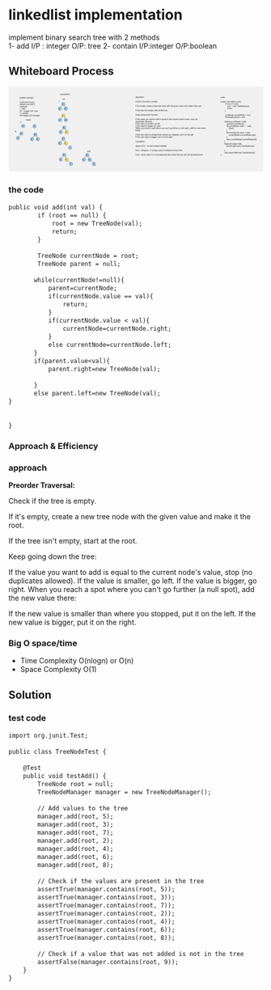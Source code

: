 # linkedlist implementation  
<!-- Description of the  -->

implement binary search tree with 2 methods <br>
1- add
I/P : integer O/P: tree 
2- contain
I/P:integer O/P:boolean
## Whiteboard Process
<!-- Embedded whiteboard image -->
![](../binary%20tree/Whiteboard%205.png)
### the code

```
public void add(int val) {
        if (root == null) {
            root = new TreeNode(val);
            return;
        }

        TreeNode currentNode = root;
        TreeNode parent = null;

       while(currentNode!=null){
           parent=currentNode;
           if(currentNode.value == val){
               return;
           }
           if(currentNode.value < val){
               currentNode=currentNode.right;
           }
           else currentNode=currentNode.left;
       }
       if(parent.value<val){
           parent.right=new TreeNode(val);

       }
       else parent.left=new TreeNode(val);
}


}
```

### Approach & Efficiency
<!-- What approach did you take? Why? What is the Big O space/time for this approach? -->
### approach
**Preorder Traversal:**

Check if the tree is empty.

If it's empty, create a new tree node with the given value and make it the root.

If the tree isn't empty, start at the root.

Keep going down the tree:

If the value you want to add is equal to the current node's value, stop (no duplicates allowed).
If the value is smaller, go left.
If the value is bigger, go right.
When you reach a spot where you can't go further (a null spot), add the new value there:

If the new value is smaller than where you stopped, put it on the left.
If the new value is bigger, put it on the right.


### Big O space/time
 * Time Complexity  O(nlogn) or O(n)
 * Space Complexity O(1)
## Solution
<!-- Show how to run your code, and examples of it in action -->
### test code 
```import static org.junit.Assert.*;
import org.junit.Test;

public class TreeNodeTest {

    @Test
    public void testAdd() {
        TreeNode root = null;
        TreeNodeManager manager = new TreeNodeManager();

        // Add values to the tree
        manager.add(root, 5);
        manager.add(root, 3);
        manager.add(root, 7);
        manager.add(root, 2);
        manager.add(root, 4);
        manager.add(root, 6);
        manager.add(root, 8);

        // Check if the values are present in the tree
        assertTrue(manager.contains(root, 5));
        assertTrue(manager.contains(root, 3));
        assertTrue(manager.contains(root, 7));
        assertTrue(manager.contains(root, 2));
        assertTrue(manager.contains(root, 4));
        assertTrue(manager.contains(root, 6));
        assertTrue(manager.contains(root, 8));
        
        // Check if a value that was not added is not in the tree
        assertFalse(manager.contains(root, 9));
    }
}

``` 

